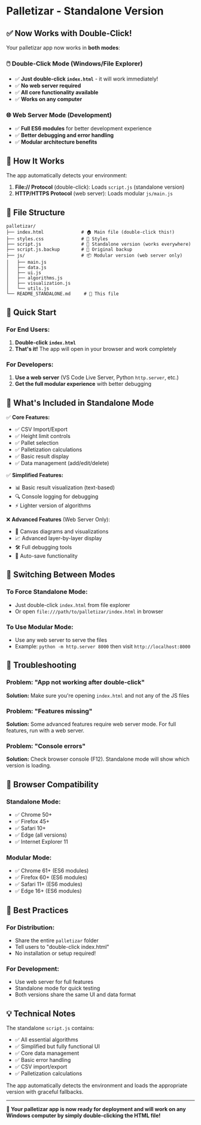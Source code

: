 # Palletizar - Standalone Version

## ✅ **Now Works with Double-Click!**

Your palletizar app now works in **both modes**:

### 🖱️ **Double-Click Mode** (Windows/File Explorer)
- ✅ **Just double-click `index.html`** - it will work immediately!
- ✅ **No web server required**
- ✅ **All core functionality available**
- ✅ **Works on any computer**

### 🌐 **Web Server Mode** (Development)
- ✅ **Full ES6 modules** for better development experience
- ✅ **Better debugging and error handling**
- ✅ **Modular architecture benefits**

## 🔄 **How It Works**

The app automatically detects your environment:

1. **File:// Protocol** (double-click): Loads `script.js` (standalone version)
2. **HTTP/HTTPS Protocol** (web server): Loads modular `js/main.js` 

## 📁 **File Structure**

```
palletizar/
├── index.html              # 🏠 Main file (double-click this!)
├── styles.css              # 🎨 Styles
├── script.js               # 🚀 Standalone version (works everywhere)
├── script.js.backup        # 💾 Original backup
├── js/                     # 📦 Modular version (web server only)
│   ├── main.js
│   ├── data.js
│   ├── ui.js
│   ├── algorithms.js
│   ├── visualization.js
│   └── utils.js
└── README_STANDALONE.md     # 📖 This file
```

## 🚀 **Quick Start**

### For End Users:
1. **Double-click `index.html`** 
2. **That's it!** The app will open in your browser and work completely

### For Developers:
1. **Use a web server** (VS Code Live Server, Python `http.server`, etc.)
2. **Get the full modular experience** with better debugging

## 🔧 **What's Included in Standalone Mode**

✅ **Core Features:**
- ✅ CSV Import/Export
- ✅ Height limit controls
- ✅ Pallet selection
- ✅ Palletization calculations
- ✅ Basic result display
- ✅ Data management (add/edit/delete)

✅ **Simplified Features:**
- 📊 Basic result visualization (text-based)
- 🔍 Console logging for debugging
- ⚡ Lighter version of algorithms

❌ **Advanced Features** (Web Server Only):
- 🎨 Canvas diagrams and visualizations
- 📈 Advanced layer-by-layer display
- 🛠️ Full debugging tools
- 💾 Auto-save functionality

## 🔄 **Switching Between Modes**

### To Force Standalone Mode:
- Just double-click `index.html` from file explorer
- Or open `file:///path/to/palletizar/index.html` in browser

### To Use Modular Mode:
- Use any web server to serve the files
- Example: `python -m http.server 8000` then visit `http://localhost:8000`

## 🐛 **Troubleshooting**

### **Problem: "App not working after double-click"**
**Solution:** Make sure you're opening `index.html` and not any of the JS files

### **Problem: "Features missing"**
**Solution:** Some advanced features require web server mode. For full features, run with a web server.

### **Problem: "Console errors"**
**Solution:** Check browser console (F12). Standalone mode will show which version is loading.

## 📱 **Browser Compatibility**

### **Standalone Mode:**
- ✅ Chrome 50+
- ✅ Firefox 45+
- ✅ Safari 10+
- ✅ Edge (all versions)
- ✅ Internet Explorer 11

### **Modular Mode:**
- ✅ Chrome 61+ (ES6 modules)
- ✅ Firefox 60+ (ES6 modules)
- ✅ Safari 11+ (ES6 modules)
- ✅ Edge 16+ (ES6 modules)

## 🎯 **Best Practices**

### **For Distribution:**
- Share the entire `palletizar` folder
- Tell users to "double-click index.html"
- No installation or setup required!

### **For Development:**
- Use web server for full features
- Standalone mode for quick testing
- Both versions share the same UI and data format

## 💡 **Technical Notes**

The standalone `script.js` contains:
- ✅ All essential algorithms
- ✅ Simplified but fully functional UI
- ✅ Core data management
- ✅ Basic error handling
- ✅ CSV import/export
- ✅ Palletization calculations

The app automatically detects the environment and loads the appropriate version with graceful fallbacks.

---

**🎉 Your palletizar app is now ready for deployment and will work on any Windows computer by simply double-clicking the HTML file!**